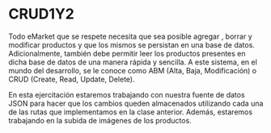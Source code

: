 # CRUD1Y2

Todo eMarket que se respete necesita que sea posible agregar , borrar y modificar productos y que los mismos se persistan en una base de datos. Adicionalmente, también debe permitir leer los productos presentes en dicha base de datos de una manera rápida
y sencilla. 
A este sistema, en el mundo del desarrollo, se le conoce como ABM (Alta, Baja, Modificación) o CRUD (Create, Read, Update, Delete).

En esta ejercitación estaremos trabajando con nuestra fuente de datos JSON para hacer que los cambios queden almacenados utilizando cada una de las rutas que implementamos en la clase anterior. Además, estaremos trabajando en la subida de
imágenes de los productos.

